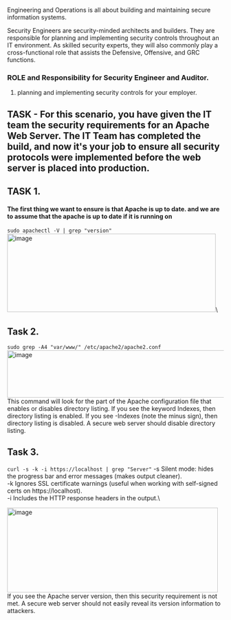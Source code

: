Engineering and Operations is all about building and maintaining secure information systems.

Security Engineers are security-minded architects and builders. They are responsible for planning and implementing security controls throughout an IT environment. As skilled security experts, they will also commonly play a cross-functional role that assists the Defensive, Offensive, and GRC functions.
### ROLE and Responsibility for Security Engineer and Auditor.
1. planning and implementing security controls for your employer.

 ## TASK -  For this scenario, you have given the IT team the security requirements for an Apache Web Server. The IT Team has completed the build, and now it's your job to ensure all security protocols were implemented before the web server is placed into production.

## TASK 1.
#### The first thing we want to ensure is that Apache is up to date. and we are to assume that the apache is up to date if it is running on 
``` sudo apachectl -V | grep "version" ```\
<img width="485" height="182" alt="image" src="https://github.com/user-attachments/assets/98a41dc2-ddd5-4206-8e83-ddafe4530271" />\

## Task 2.
```sudo grep -A4 "var/www/" /etc/apache2/apache2.conf```\
<img width="689" height="110" alt="image" src="https://github.com/user-attachments/assets/6138fc13-c4bf-4249-86a4-f425383ea086" />\
This command will look for the part of the Apache configuration file that enables or disables directory listing. If you see the keyword Indexes, then directory listing is enabled. If you see -Indexes (note the minus sign), then directory listing is disabled. A secure web server should disable directory listing.

## Task 3.
```curl -s -k -i https://localhost | grep "Server"```
-s	Silent mode: hides the progress bar and error messages (makes output cleaner).\
-k	Ignores SSL certificate warnings (useful when working with self-signed certs on https://localhost).\
-i	Includes the HTTP response headers in the output.\

<img width="490" height="197" alt="image" src="https://github.com/user-attachments/assets/f433ad04-1dbb-4a30-b632-1bcb72029a74" />\
If you see the Apache server version, then this security requirement is not met. A secure web server should not easily reveal its version information to attackers.



